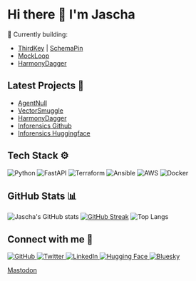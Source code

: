 # Hi there 👋 I'm Jascha

🔭 Currently building:
- [ThirdKey](https://thirdkey.ai) | [SchemaPin](https://github.com/ThirdKeyAI/SchemaPin)
- [MockLoop](https://github.com/MockLoop) 
- [HarmonyDagger](https://harmonydagger.com)

## Latest Projects 🚀
- [AgentNull](https://github.com/jaschadub/AgentNull)
- [VectorSmuggle](https://github.com/jaschadub/VectorSmuggle)
- [HarmonyDagger](https://github.com/jaschadub/harmonydagger)
- [Inforensics Github](https://github.com/Inforensics)
- [Inforensics Huggingface](https://huggingface.co/Inforensics)

## Tech Stack ⚙️
![Python](https://img.shields.io/badge/Python-3.11-blue?style=for-the-badge&logo=python)
![FastAPI](https://img.shields.io/badge/FastAPI-005571?style=for-the-badge&logo=fastapi)
![Terraform](https://img.shields.io/badge/Terraform-7B42BC?style=for-the-badge&logo=terraform)
![Ansible](https://img.shields.io/badge/Ansible-EE0000?style=for-the-badge&logo=ansible)
![AWS](https://img.shields.io/badge/AWS-232F3E?style=for-the-badge&logo=amazon-aws)
![Docker](https://img.shields.io/badge/Docker-2496ED?style=for-the-badge&logo=docker)

## GitHub Stats 📊
![Jascha's GitHub stats](https://github-readme-stats.vercel.app/api?username=jaschadub&show_icons=true&theme=dark)
[![GitHub Streak](https://github-readme-streak-stats.herokuapp.com?user=jaschadub&theme=dark&date_format=M%20j%5B%2C%20Y%5D)](https://git.io/streak-stats)
![Top Langs](https://github-readme-stats.vercel.app/api/top-langs/?username=jaschadub&layout=compact&theme=dark)

## Connect with me 🤝
<p>
  <a href="https://github.com/jaschadub" target="_blank">
    <img alt="GitHub" src="https://img.shields.io/badge/GitHub-%2312100E.svg?&style=for-the-badge&logo=github&logoColor=white" />
  </a>
  <a href="https://twitter.com/jascha" target="_blank">
    <img alt="Twitter" src="https://img.shields.io/badge/Twitter-%231DA1F2.svg?&style=for-the-badge&logo=twitter&logoColor=white" />
  </a>
  <a href="https://www.linkedin.com/in/jaschaw" target="_blank">
    <img alt="LinkedIn" src="https://img.shields.io/badge/LinkedIn-%230077B5.svg?&style=for-the-badge&logo=linkedin&logoColor=white" />
  </a>
  <a href="https://huggingface.co/jaschadub" target="_blank">
    <img alt="Hugging Face" src="https://img.shields.io/badge/HuggingFace-%23FFD21F.svg?&style=for-the-badge&logo=huggingface&logoColor=black" />
  </a>
  <a href="https://bsky.app/profile/jascha.me" target="_blank">
    <img alt="Bluesky" src="https://img.shields.io/badge/Bluesky-%23006AFF.svg?&style=for-the-badge&logo=bluesky&logoColor=white" />
  </a>
</p>

<a rel="me" href="https://infosec.exchange/@jascha">Mastodon</a>

